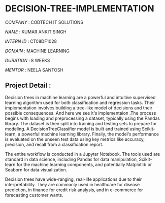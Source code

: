 # DECISION-TREE-IMPLEMENTATION

*COMPANY* : CODTECH IT SOLUTIONS

*NAME* : KUMAR ANKIT SINGH

*INTERN ID* : CT08DF1028

*DOMAIN* : MACHINE LEARNING

*DURATION* : 8 WEEKS

*MENTOR* : NEELA SANTOSH

 ## Project Detail :
 
 Decision trees in machine learning are a powerful and intuitive supervised learning algorithm used for both classification and regression tasks. Their implementation involves building a tree-like model of decisions and their possible consequences. And here we see it's implementaion .The process begins with loading and preprocessing a dataset, typically using the Pandas library. The dataset is then split into training and testing sets to prepare for modeling. A DecisionTreeClassifier model is built and trained using Scikit-learn, a powerful machine learning library. Finally, the model's performance is evaluated on the unseen test data using key metrics like accuracy, precision, and recall from a classification report.

The entire workflow is conducted in a Jupyter Notebook. The tools used are standard in data science, including Pandas for data manipulation, Scikit-learn for the machine learning components, and potentially Matplotlib or Seaborn for data visualization.

Decision trees have wide-ranging, real-life applications due to their interpretability. They are commonly used in healthcare for disease prediction, in finance for credit risk analysis, and in e-commerce for forecasting customer wants.
